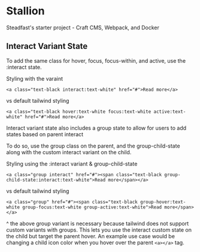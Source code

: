 # Stallion

Steadfast's starter project - Craft CMS, Webpack, and Docker

## Interact Variant State

To add the same class for hover, focus, focus-within, and active, use the :interact state.

Styling with the varaint

```<a class="text-black interact:text-white" href="#">Read more</a>```

vs default tailwind styling

```<a class="text-black hover:text-white focus:text-white active:text-white" href="#">Read more</a>```

Interact variant state also includes a group state to allow for users to add states based on parent interact

To do so, use the group class on the parent, and the group-child-state along with the custom interact variant on the child.

Styling using the :interact variant & group-child-state

```<a class="group interact" href="#"><span class="text-black group-child-state:interact:text-white">Read more</span></a>```

vs default tailwind styling

```<a class="group" href="#"><span class="text-black group-hover:text-white group-focus:text-white group-active:text-white">Read more</span></a>```

^ the above group variant is necessary because tailwind does not support custom variants with groups. This lets you use the interact custom state on the child but target the parent hover. An example use case would be changing a child icon color when you hover over the parent ```<a></a>``` tag.